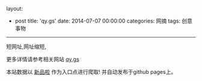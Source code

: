layout: 
  - post 
title: 'qy.gs' 
date: 2014-07-07 00:00:00 
categories: 网摘 
tags: 创意事物 
---

短网址,网址缩短,  

更多详情请参考相关网站 [qy.gs](http://qy.gs)  

本站数据以 [新品啦](http://xinpinla.com/) 作为入口点进行爬取! 并自动发布于github pages上。  
